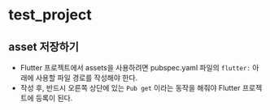 # test_project

## asset 저장하기
- Flutter 프로젝트에서 assets을 사용하려면 pubspec.yaml 파일의 `flutter:` 아래에 사용할 파일 경로를 작성해야 한다.
- 작성 후, 반드시 오른쪽 상단에 있는 `Pub get` 이라는 동작을 해줘야 Flutter 프로젝트에 등록이 된다.